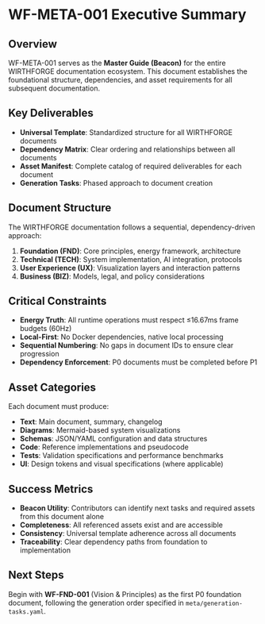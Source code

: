 # WF-META-001 Executive Summary

## Overview
WF-META-001 serves as the **Master Guide (Beacon)** for the entire WIRTHFORGE documentation ecosystem. This document establishes the foundational structure, dependencies, and asset requirements for all subsequent documentation.

## Key Deliverables
- **Universal Template**: Standardized structure for all WIRTHFORGE documents
- **Dependency Matrix**: Clear ordering and relationships between all documents
- **Asset Manifest**: Complete catalog of required deliverables for each document
- **Generation Tasks**: Phased approach to document creation

## Document Structure
The WIRTHFORGE documentation follows a sequential, dependency-driven approach:

1. **Foundation (FND)**: Core principles, energy framework, architecture
2. **Technical (TECH)**: System implementation, AI integration, protocols
3. **User Experience (UX)**: Visualization layers and interaction patterns
4. **Business (BIZ)**: Models, legal, and policy considerations

## Critical Constraints
- **Energy Truth**: All runtime operations must respect ≤16.67ms frame budgets (60Hz)
- **Local-First**: No Docker dependencies, native local processing
- **Sequential Numbering**: No gaps in document IDs to ensure clear progression
- **Dependency Enforcement**: P0 documents must be completed before P1

## Asset Categories
Each document must produce:
- **Text**: Main document, summary, changelog
- **Diagrams**: Mermaid-based system visualizations
- **Schemas**: JSON/YAML configuration and data structures
- **Code**: Reference implementations and pseudocode
- **Tests**: Validation specifications and performance benchmarks
- **UI**: Design tokens and visual specifications (where applicable)

## Success Metrics
- **Beacon Utility**: Contributors can identify next tasks and required assets from this document alone
- **Completeness**: All referenced assets exist and are accessible
- **Consistency**: Universal template adherence across all documents
- **Traceability**: Clear dependency paths from foundation to implementation

## Next Steps
Begin with **WF-FND-001** (Vision & Principles) as the first P0 foundation document, following the generation order specified in `meta/generation-tasks.yaml`.
